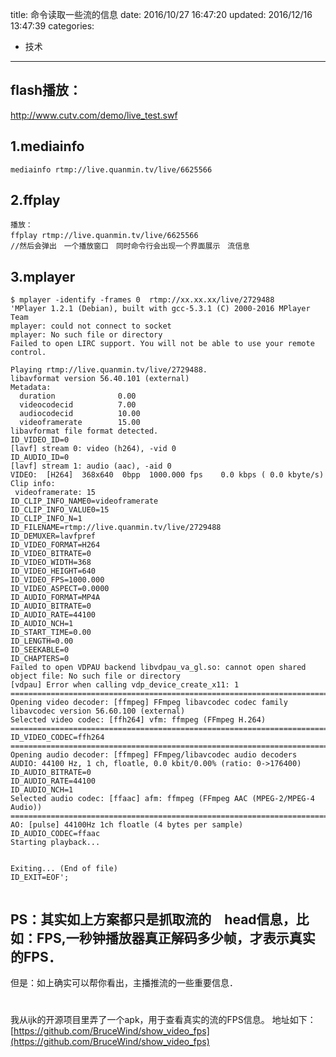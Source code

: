 title: 命令读取一些流的信息
date: 2016/10/27 16:47:20
updated: 2016/12/16 13:47:39
categories:
- 技术
---
##  flash播放：

http://www.cutv.com/demo/live_test.swf


## 1.mediainfo
```
mediainfo rtmp://live.quanmin.tv/live/6625566
```

## 2.ffplay  

```
播放：
ffplay rtmp://live.quanmin.tv/live/6625566　　
//然后会弹出　一个播放窗口　同时命令行会出现一个界面展示　流信息

```
## 3.mplayer

```
$ mplayer -identify -frames 0  rtmp://xx.xx.xx/live/2729488
'MPlayer 1.2.1 (Debian), built with gcc-5.3.1 (C) 2000-2016 MPlayer Team
mplayer: could not connect to socket
mplayer: No such file or directory
Failed to open LIRC support. You will not be able to use your remote control.

Playing rtmp://live.quanmin.tv/live/2729488.
libavformat version 56.40.101 (external)
Metadata:
  duration              0.00
  videocodecid          7.00
  audiocodecid          10.00
  videoframerate        15.00
libavformat file format detected.
ID_VIDEO_ID=0
[lavf] stream 0: video (h264), -vid 0
ID_AUDIO_ID=0
[lavf] stream 1: audio (aac), -aid 0
VIDEO:  [H264]  368x640  0bpp  1000.000 fps    0.0 kbps ( 0.0 kbyte/s)
Clip info:
 videoframerate: 15
ID_CLIP_INFO_NAME0=videoframerate
ID_CLIP_INFO_VALUE0=15
ID_CLIP_INFO_N=1
ID_FILENAME=rtmp://live.quanmin.tv/live/2729488
ID_DEMUXER=lavfpref
ID_VIDEO_FORMAT=H264
ID_VIDEO_BITRATE=0
ID_VIDEO_WIDTH=368
ID_VIDEO_HEIGHT=640
ID_VIDEO_FPS=1000.000
ID_VIDEO_ASPECT=0.0000
ID_AUDIO_FORMAT=MP4A
ID_AUDIO_BITRATE=0
ID_AUDIO_RATE=44100
ID_AUDIO_NCH=1
ID_START_TIME=0.00
ID_LENGTH=0.00
ID_SEEKABLE=0
ID_CHAPTERS=0
Failed to open VDPAU backend libvdpau_va_gl.so: cannot open shared object file: No such file or directory
[vdpau] Error when calling vdp_device_create_x11: 1
==========================================================================
Opening video decoder: [ffmpeg] FFmpeg libavcodec codec family
libavcodec version 56.60.100 (external)
Selected video codec: [ffh264] vfm: ffmpeg (FFmpeg H.264)
==========================================================================
ID_VIDEO_CODEC=ffh264
==========================================================================
Opening audio decoder: [ffmpeg] FFmpeg/libavcodec audio decoders
AUDIO: 44100 Hz, 1 ch, floatle, 0.0 kbit/0.00% (ratio: 0->176400)
ID_AUDIO_BITRATE=0
ID_AUDIO_RATE=44100
ID_AUDIO_NCH=1
Selected audio codec: [ffaac] afm: ffmpeg (FFmpeg AAC (MPEG-2/MPEG-4 Audio))
==========================================================================
AO: [pulse] 44100Hz 1ch floatle (4 bytes per sample)
ID_AUDIO_CODEC=ffaac
Starting playback...


Exiting... (End of file)
ID_EXIT=EOF';


```


##  PS：其实如上方案都只是抓取流的　head信息，比如：FPS,一秒钟播放器真正解码多少帧，才表示真实的FPS．

但是：如上确实可以帮你看出，主播推流的一些重要信息．
# 
我从ijk的开源项目里弄了一个apk，用于查看真实的流的FPS信息。
地址如下：[https://github.com/BruceWind/show_video_fps](https://github.com/BruceWind/show_video_fps)